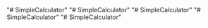 "# SimpleCalculator" 
"# SimpleCalculator" 
"# SimpleCalculator" 
"# SimpleCalculator" 
"# SimpleCalculator" 
